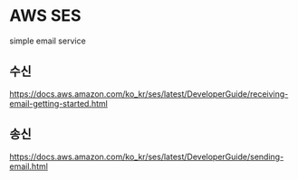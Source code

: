 # AWS SES

simple email service

## 수신

<https://docs.aws.amazon.com/ko_kr/ses/latest/DeveloperGuide/receiving-email-getting-started.html>

## 송신

<https://docs.aws.amazon.com/ko_kr/ses/latest/DeveloperGuide/sending-email.html>
